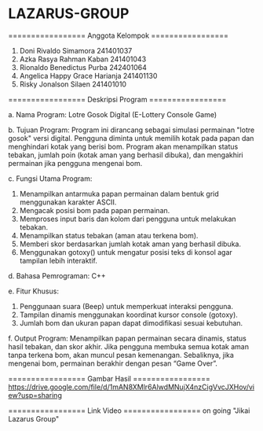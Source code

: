 # LAZARUS-GROUP

================= Anggota Kelompok =================
1. Doni Rivaldo Simamora          241401037
2. Azka Rasya Rahman Kaban	      241401043
3. Rionaldo Benedictus Purba	    242401064
4. Angelica Happy Grace Harianja	241401130
5. Risky Jonalson Silaen	        241401010

================= Deskripsi Program =================

a. Nama Program: Lotre Gosok Digital (E-Lottery Console Game)

b. Tujuan Program:
   Program ini dirancang sebagai simulasi permainan "lotre gosok" versi digital. Pengguna diminta untuk memilih kotak pada    papan dan menghindari kotak yang berisi bom. Program akan menampilkan status tebakan, jumlah poin (kotak aman yang         berhasil dibuka), dan mengakhiri permainan jika pengguna mengenai bom.

c. Fungsi Utama Program:
   1. Menampilkan antarmuka papan permainan dalam bentuk grid menggunakan karakter ASCII.
   2. Mengacak posisi bom pada papan permainan.
   3. Memproses input baris dan kolom dari pengguna untuk melakukan tebakan.
   4. Menampilkan status tebakan (aman atau terkena bom).
   5. Memberi skor berdasarkan jumlah kotak aman yang berhasil dibuka.
   6. Menggunakan gotoxy() untuk mengatur posisi teks di konsol agar tampilan lebih interaktif.

d. Bahasa Pemrograman: C++

e. Fitur Khusus:
   1. Penggunaan suara (Beep) untuk memperkuat interaksi pengguna.
   2. Tampilan dinamis menggunakan koordinat kursor console (gotoxy).
   3. Jumlah bom dan ukuran papan dapat dimodifikasi sesuai kebutuhan.

f. Output Program:
   Menampilkan papan permainan secara dinamis, status hasil tebakan, dan skor akhir. Jika pengguna membuka semua kotak        aman tanpa terkena bom, akan muncul pesan kemenangan. Sebaliknya, jika mengenai bom, permainan berakhir dengan pesan       “Game Over”.

================= Gambar Hasil =================
https://drive.google.com/file/d/1mAN8XMlr6AlwdMNujX4nzCigVvcJXHov/view?usp=sharing

================= Link Video =================
on going "Jikai Lazarus Group"
